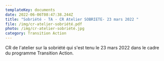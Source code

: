 ```yaml
---
templateKey: documents
date: 2022-06-06T08:47:38.244Z
title: "Sobriété - TA - CR Atelier SOBRIETE- 23 mars 2022 "
file: /img/cr-atelier-sobriété.pdf
photo: /img/cr-atelier-sobriété.jpg
category: Transition Action
---
```

CR de l'atelier sur la sobriété qui s'est tenu le 23 mars 2022 dans le cadre du programme Transition Action.